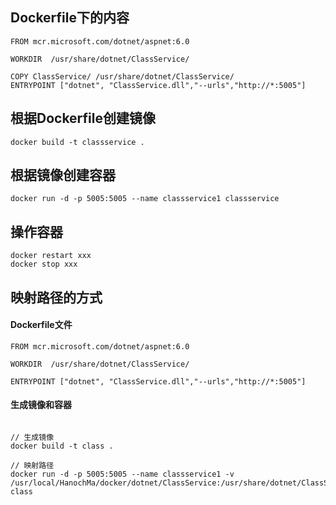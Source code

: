 ## Dockerfile下的内容
```
FROM mcr.microsoft.com/dotnet/aspnet:6.0

WORKDIR  /usr/share/dotnet/ClassService/

COPY ClassService/ /usr/share/dotnet/ClassService/
ENTRYPOINT ["dotnet", "ClassService.dll","--urls","http://*:5005"]
```

## 根据Dockerfile创建镜像
```
docker build -t classservice .
```

## 根据镜像创建容器
```
docker run -d -p 5005:5005 --name classservice1 classservice
```

## 操作容器
```
docker restart xxx
docker stop xxx
```

## 映射路径的方式

#### Dockerfile文件
```
FROM mcr.microsoft.com/dotnet/aspnet:6.0

WORKDIR  /usr/share/dotnet/ClassService/

ENTRYPOINT ["dotnet", "ClassService.dll","--urls","http://*:5005"]
```

#### 生成镜像和容器
```

// 生成镜像
docker build -t class .

// 映射路径
docker run -d -p 5005:5005 --name classservice1 -v /usr/local/HanochMa/docker/dotnet/ClassService:/usr/share/dotnet/ClassService class
```

